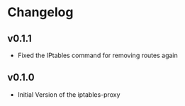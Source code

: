 # Changelog
## v0.1.1
* Fixed the IPtables command for removing routes again

## v0.1.0
* Initial Version of the iptables-proxy
